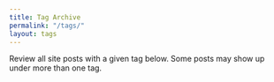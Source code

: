 ```yaml
---
title: Tag Archive
permalink: "/tags/"
layout: tags
---
```


Review all site posts with a given tag below. Some posts may show up under more than one tag.
